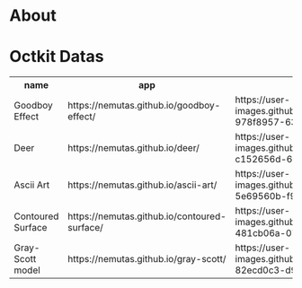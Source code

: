 # About

# Octkit Datas

<table>
  <tr>
    <th>name</th>
    <th>app</th>
    <th>image</th>
  </tr>
  <tr>
    <td>Goodboy Effect</td>
    <td>https://nemutas.github.io/goodboy-effect/</td>
    <td>https://user-images.githubusercontent.com/46724121/216673686-978f8957-6374-486d-ab90-df10f396e0b3.jpg</td>
  </tr>
  <tr>
    <td>Deer</td>
    <td>https://nemutas.github.io/deer/</td>
    <td>https://user-images.githubusercontent.com/46724121/216673896-c152656d-6f92-4cfe-9ce7-9265f458d814.jpg</td>
  </tr>
  <tr>
    <td>Ascii Art</td>
    <td>https://nemutas.github.io/ascii-art/</td>
    <td>https://user-images.githubusercontent.com/46724121/216674057-5e69560b-f95a-480e-833d-3e6bde99d3dc.jpg</td>
  </tr>
  <tr>
    <td>Contoured Surface</td>
    <td>https://nemutas.github.io/contoured-surface/</td>
    <td>https://user-images.githubusercontent.com/46724121/216674220-481cb06a-0720-4bc6-a026-9c50c6beb691.jpg</td>
  </tr>
  <tr>
    <td>Gray-Scott model</td>
    <td>https://nemutas.github.io/gray-scott/</td>
    <td>https://user-images.githubusercontent.com/46724121/216674278-82ecd0c3-d9db-44dc-82bc-56636259a0e7.jpg</td>
  </tr>
</table>




